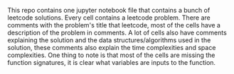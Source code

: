 This repo contains one jupyter notebook file that contains a bunch of leetcode solutions. Every cell contains a leetcode problem. There are comments with the problem's title that  leetcode, most of the cells have a description of the problem in comments. A lot of cells also have comments explaining the solution and the data structures/algorithms used in the solution, these comments also explain the time complexities and space complexities. One thing to note is that most of the cells are missing the function signatures, it is clear what variables are inputs to the function. 
